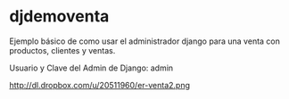 djdemoventa
===========

Ejemplo básico de como usar el administrador django para una venta con productos, clientes y ventas.

Usuario y Clave del Admin de Django: admin

http://dl.dropbox.com/u/20511960/er-venta2.png
